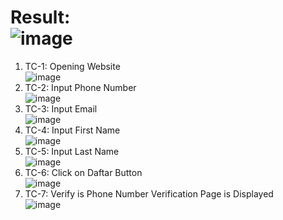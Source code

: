 # Result: <br> ![image](https://github.com/user-attachments/assets/28334444-c1be-4cd7-8db8-1a93f804927f)

1. TC-1: Opening Website <br> ![image](https://github.com/user-attachments/assets/4b77798a-77fc-4a2e-959f-95215312b600)
2. TC-2: Input Phone Number <br> ![image](https://github.com/user-attachments/assets/f8a62a1a-e63a-4021-b54a-93a6cbcaf01d)
3. TC-3: Input Email <br> ![image](https://github.com/user-attachments/assets/811e0517-360e-418d-b411-99822356df59)
4. TC-4: Input First Name <br> ![image](https://github.com/user-attachments/assets/5afbe54a-2c80-4318-812f-94481bb30c9a)
5. TC-5: Input Last Name <br> ![image](https://github.com/user-attachments/assets/0dcfd042-819a-43b2-936f-188bb3e7cd65)
6. TC-6: Click on Daftar Button <br> ![image](https://github.com/user-attachments/assets/174f0059-ba48-4044-a51c-2d172d3f76dd)
7. TC-7: Verify is Phone Number Verification Page is Displayed <br> ![image](https://github.com/user-attachments/assets/e54156e9-f953-4500-9441-e33421e74424)

